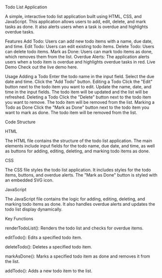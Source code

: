 Todo List Application

A simple, interactive todo list application built using HTML, CSS, and JavaScript. 
This application allows users to add, edit, delete, and mark tasks as done. 
It also alerts users when a task is overdue and highlights overdue tasks.

Features
Add Todo: Users can add new todo items with a name, due date, and time.
Edit Todo: Users can edit existing todo items.
Delete Todo: Users can delete todo items.
Mark as Done: Users can mark todo items as done, which removes them from the list.
Overdue Alerts: The application alerts users when a todo item is overdue and highlights overdue tasks in red.
Live Demo
Check out the live demo here.

Usage
Adding a Todo
Enter the todo name in the input field.
Select the due date and time.
Click the "Add Todo" button.
Editing a Todo
Click the "Edit" button next to the todo item you want to edit.
Update the name, date, and time in the input fields.
The todo item will be updated and the list will be refreshed.
Deleting a Todo
Click the "Delete" button next to the todo item you want to remove.
The todo item will be removed from the list.
Marking a Todo as Done
Click the "Mark as Done" button next to the todo item you want to mark as done.
The todo item will be removed from the list.


Code Structure

HTML

The HTML file contains the structure of the todo list application. The main elements include input fields for the todo name, due date, and time, as well as buttons for adding, editing, deleting, and marking todo items as done.

CSS

The CSS file styles the todo list application. It includes styles for the todo items, buttons, and overdue alerts. The "Mark as Done" button is styled with an embedded SVG icon.

JavaScript

The JavaScript file contains the logic for adding, editing, deleting, and marking todo items as done. It also handles overdue alerts and updates the todo list display dynamically.

Key Functions

renderTodoList(): Renders the todo list and checks for overdue items.

editTodo(): Edits a specified todo item.

deleteTodo(): Deletes a specified todo item.

markAsDone(): Marks a specified todo item as done and removes it from the list.

addTodo(): Adds a new todo item to the list.
